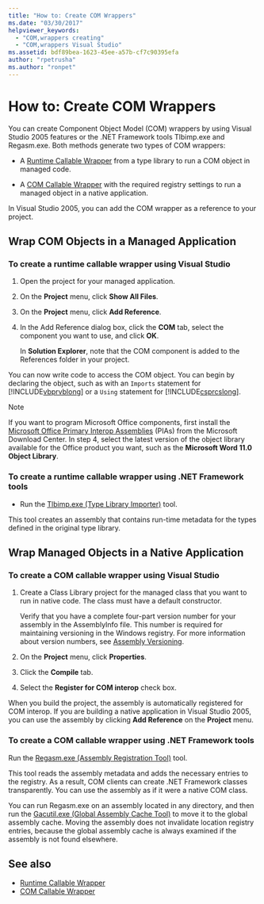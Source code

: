 ```yaml
---
title: "How to: Create COM Wrappers"
ms.date: "03/30/2017"
helpviewer_keywords:
  - "COM,wrappers creating"
  - "COM,wrappers Visual Studio"
ms.assetid: bdf89bea-1623-45ee-a57b-cf7c90395efa
author: "rpetrusha"
ms.author: "ronpet"
---
```

# How to: Create COM Wrappers

You can create Component Object Model (COM) wrappers by using Visual Studio 2005 features or the .NET Framework tools Tlbimp.exe and Regasm.exe. Both methods generate two types of COM wrappers:

-   A [Runtime Callable Wrapper](../../../docs/framework/interop/runtime-callable-wrapper.md) from a type library to run a COM object in managed code.

-   A [COM Callable Wrapper](../../../docs/framework/interop/com-callable-wrapper.md) with the required registry settings to run a managed object in a native application.

In Visual Studio 2005, you can add the COM wrapper as a reference to your project.

## Wrap COM Objects in a Managed Application

### To create a runtime callable wrapper using Visual Studio

1.  Open the project for your managed application.

2.  On the **Project** menu, click **Show All Files**.

3.  On the **Project** menu, click **Add Reference**.

4.  In the Add Reference dialog box, click the **COM** tab, select the component you want to use, and click **OK**.

     In **Solution Explorer**, note that the COM component is added to the References folder in your project.

You can now write code to access the COM object. You can begin by declaring the object, such as with an `Imports` statement for [!INCLUDE[vbprvblong](../../../includes/vbprvblong-md.md)] or a `Using` statement for [!INCLUDE[csprcslong](../../../includes/csprcslong-md.md)].

> [!NOTE]
> If you want to program Microsoft Office components, first install the [Microsoft Office Primary Interop Assemblies](https://go.microsoft.com/fwlink/?LinkId=50479) (PIAs) from the Microsoft Download Center. In step 4, select the latest version of the object library available for the Office product you want, such as the **Microsoft Word 11.0 Object Library**.  
  
### To create a runtime callable wrapper using .NET Framework tools  
  
-   Run the [Tlbimp.exe (Type Library Importer)](../../../docs/framework/tools/tlbimp-exe-type-library-importer.md) tool.  
  
 This tool creates an assembly that contains run-time metadata for the types defined in the original type library.  
  
## Wrap Managed Objects in a Native Application  
  
### To create a COM callable wrapper using Visual Studio  
  
1.  Create a Class Library project for the managed class that you want to run in native code. The class must have a default constructor.  
  
     Verify that you have a complete four-part version number for your assembly in the AssemblyInfo file. This number is required for maintaining versioning in the Windows registry. For more information about version numbers, see [Assembly Versioning](../../../docs/framework/app-domains/assembly-versioning.md).  
  
2.  On the **Project** menu, click **Properties**.  
  
3.  Click the **Compile** tab.  
  
4.  Select the **Register for COM interop** check box.  
  
 When you build the project, the assembly is automatically registered for COM interop. If you are building a native application in Visual Studio 2005, you can use the assembly by clicking **Add Reference** on the **Project** menu.  
  
### To create a COM callable wrapper using .NET Framework tools  
  
Run the [Regasm.exe (Assembly Registration Tool)](../../../docs/framework/tools/regasm-exe-assembly-registration-tool.md) tool.  
  
This tool reads the assembly metadata and adds the necessary entries to the registry. As a result, COM clients can create .NET Framework classes transparently. You can use the assembly as if it were a native COM class.  
  
You can run Regasm.exe on an assembly located in any directory, and then run the [Gacutil.exe (Global Assembly Cache Tool)](../../../docs/framework/tools/gacutil-exe-gac-tool.md) to move it to the global assembly cache. Moving the assembly does not invalidate location registry entries, because the global assembly cache is always examined if the assembly is not found elsewhere.  
  
## See also  

- [Runtime Callable Wrapper](../../../docs/framework/interop/runtime-callable-wrapper.md)  
- [COM Callable Wrapper](../../../docs/framework/interop/com-callable-wrapper.md)